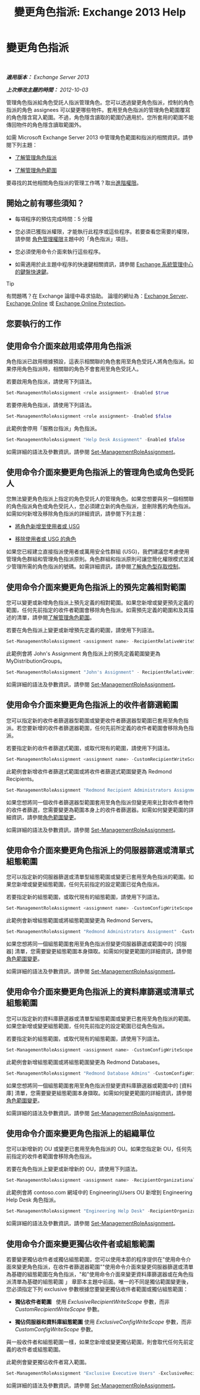 ﻿---
title: '變更角色指派: Exchange 2013 Help'
TOCTitle: 變更角色指派
ms:assetid: 0fa77efc-e393-461f-b3c0-232cc56cee85
ms:mtpsurl: https://technet.microsoft.com/zh-tw/library/Dd335096(v=EXCHG.150)
ms:contentKeyID: 50472568
ms.date: 05/21/2018
mtps_version: v=EXCHG.150
ms.translationtype: MT
---

# 變更角色指派

 

_**適用版本：** Exchange Server 2013_

_**上次修改主題的時間：** 2012-10-03_

管理角色指派給角色受託人指派管理角色。您可以透過變更角色指派，控制的角色指派的角色 assignees 可以變更哪些物件。套用至角色指派的管理角色範圍覆寫的角色隱含寫入範圍。不過，角色隱含讀取的範圍仍適用於。您所套用的範圍不能傳回物件的角色隱含讀取範圍外。

如需 Microsoft Exchange Server 2013 中管理角色範圍和指派的相關資訊，請參閱下列主題：

  - [了解管理角色指派](understanding-management-role-assignments-exchange-2013-help.md)

  - [了解管理角色範圍](understanding-management-role-scopes-exchange-2013-help.md)

要尋找的其他相關角色指派的管理工作嗎？取出[進階權限](advanced-permissions-exchange-2013-help.md)。

## 開始之前有哪些須知？

  - 每項程序的預估完成時間：5 分鐘

  - 您必須已獲指派權限，才能執行此程序或這些程序。若要查看您需要的權限，請參閱 [角色管理權限](role-management-permissions-exchange-2013-help.md)主題中的「角色指派」項目。

  - 您必須使用命令介面來執行這些程序。

  - 如需適用於此主題中程序的快速鍵相關資訊，請參閱 [Exchange 系統管理中心的鍵盤快速鍵](keyboard-shortcuts-in-the-exchange-admin-center-exchange-online-protection-help.md)。


> [!TIP]  
> 有問題嗎？在 Exchange 論壇中尋求協助。 論壇的網址為：<a href="https://go.microsoft.com/fwlink/p/?linkid=60612">Exchange Server</a>、 <a href="https://go.microsoft.com/fwlink/p/?linkid=267542">Exchange Online</a> 或 <a href="https://go.microsoft.com/fwlink/p/?linkid=285351">Exchange Online Protection</a>。




## 您要執行的工作

## 使用命令介面來啟用或停用角色指派

角色指派已啟用根據預設，這表示相關聯的角色套用至角色受託人將角色指派。如果停用角色指派時，相關聯的角色不會套用至角色受託人。

若要啟用角色指派，請使用下列語法。

```powershell
Set-ManagementRoleAssignment <role assignment> -Enabled $true
```

若要停用角色指派，請使用下列語法。

```powershell
Set-ManagementRoleAssignment <role assignment> -Enabled $false
```

此範例會停用「服務台指派」角色指派。

```powershell
Set-ManagementRoleAssignment "Help Desk Assignment" -Enabled $false
```

如需詳細的語法及參數資訊，請參閱 [Set-ManagementRoleAssignment](https://technet.microsoft.com/zh-tw/library/dd335173\(v=exchg.150\))。

## 使用命令介面來變更角色指派上的管理角色或角色受託人

您無法變更角色指派上指定的角色受託人的管理角色。如果您想要與另一個相關聯的角色指派角色或角色受託人，您必須建立新的角色指派，並刪除舊的角色指派。如需如何新增及移除角色指派的詳細資訊，請參閱下列主題：

  - [將角色新增至使用者或 USG](add-a-role-to-a-user-or-usg-exchange-2013-help.md)

  - [移除使用者或 USG 的角色](remove-a-role-from-a-user-or-usg-exchange-2013-help.md)

如果您已經建立直接指派使用者或萬用安全性群組 (USG)，我們建議您考慮使用管理角色群組和管理角色指派原則。角色群組和指派原則可讓您簡化權限模式並減少管理所需的角色指派的號碼。如需詳細資訊，請參閱[了解角色型存取控制](understanding-role-based-access-control-exchange-2013-help.md)。

## 使用命令介面來變更角色指派上的預先定義相對範圍

您可以變更或新增角色指派上預先定義的相對範圍。如果您新增或變更預先定義的範圍，任何先前指定的收件者範圍會移除角色指派。如需預先定義的範圍和及其描述的清單，請參閱[了解管理角色範圍](understanding-management-role-scopes-exchange-2013-help.md)。

若要在角色指派上變更或新增預先定義的範圍，請使用下列語法。

```powershell
Set-ManagementRoleAssignment <assignment name> -RecipientRelativeWriteScope < MyDistributionGroups | Organization | Self >
```

此範例會將 John's Assignment 角色指派上的預先定義範圍變更為 MyDistributionGroups。

```powershell
Set-ManagementRoleAssignment "John's Assignment" - RecipientRelativeWriteScope MyDistributionGroups
```

如需詳細的語法及參數資訊，請參閱 [Set-ManagementRoleAssignment](https://technet.microsoft.com/zh-tw/library/dd335173\(v=exchg.150\))。

## 使用命令介面來變更角色指派上的收件者篩選範圍

您可以指定新的收件者篩選器型範圍或變更收件者篩選器型範圍已套用至角色指派。若您要新增的收件者篩選器範圍，任何先前所定義的收件者範圍會移除角色指派。

若要指定新的收件者篩選式範圍，或取代現有的範圍，請使用下列語法。

```powershell
Set-ManagementRoleAssignment <assignment name> -CustomRecipientWriteScope <role scope name>
```

此範例會新增收件者篩選式範圍或將收件者篩選式範圍變更為 Redmond Recipients。

```powershell
Set-ManagementRoleAssignment "Redmond Recipient Administrators Assignment" -CustomRecipientWriteScope "Redmond Recipients"
```

如果您想將同一個收件者篩選器型範圍套用至角色指派但變更用來比對收件者物件的收件者篩選，您需要變更為範圍本身上的收件者篩選器。如需如何變更範圍的詳細資訊，請參閱[角色範圍變更](change-a-role-scope-exchange-2013-help.md)。

如需詳細的語法及參數資訊，請參閱 [Set-ManagementRoleAssignment](https://technet.microsoft.com/zh-tw/library/dd335173\(v=exchg.150\))。

## 使用命令介面來變更角色指派上的伺服器篩選或清單式組態範圍

您可以指定新的伺服器篩選或清單型組態範圍或變更已套用至角色指派的範圍。如果您新增或變更組態範圍，任何先前指定的設定範圍已從角色指派。

若要指定新的組態範圍，或取代現有的組態範圍，請使用下列語法。

```powershell
Set-ManagementRoleAssignment <assignment name> -CustomConfigWriteScope <role scope name>
```

此範例會新增組態範圍或將組態範圍變更為 Redmond Servers。

```powershell
Set-ManagementRoleAssignment "Redmond Administrators Assignment" -CustomConfigWriteScope "Redmond Servers"
```

如果您想將同一個組態範圍套用至角色指派但變更伺服器篩選或範圍中的 \[伺服器\] 清單，您需要變更組態範圍本身擷取。如需如何變更範圍的詳細資訊，請參閱[角色範圍變更](change-a-role-scope-exchange-2013-help.md)。

如需詳細的語法及參數資訊，請參閱 [Set-ManagementRoleAssignment](https://technet.microsoft.com/zh-tw/library/dd335173\(v=exchg.150\))。

## 使用命令介面來變更角色指派上的資料庫篩選或清單式組態範圍

您可以指定新的資料庫篩選器或清單型組態範圍或變更已套用至角色指派的範圍。如果您新增或變更組態範圍，任何先前指定的設定範圍已從角色指派。

若要指定新的組態範圍，或取代現有的組態範圍，請使用下列語法。

```powershell
Set-ManagementRoleAssignment <assignment name> -CustomConfigWriteScope <role scope name>
```

此範例會新增組態範圍或將組態範圍變更為 Redmond Databases。

```powershell
Set-ManagementRoleAssignment "Redmond Database Admins" -CustomConfigWriteScope "Redmond Databases"
```

如果您想將同一個組態範圍套用至角色指派但變更資料庫篩選器或範圍中的 \[資料庫\] 清單，您需要變更組態範圍本身擷取。如需如何變更範圍的詳細資訊，請參閱[角色範圍變更](change-a-role-scope-exchange-2013-help.md)。

如需詳細的語法及參數資訊，請參閱 [Set-ManagementRoleAssignment](https://technet.microsoft.com/zh-tw/library/dd335173\(v=exchg.150\))。

## 使用命令介面來變更角色指派上的組織單位

您可以新增新的 OU 或變更已套用至角色指派的 OU。如果您指定新 OU，任何先前指定的收件者範圍會移除角色指派。

若要在角色指派上變更或新增新的 OU，請使用下列語法。

```powershell
Set-ManagementRoleAssignment <assignment name> -RecipientOrganizationalUnitScope <OU>
```

此範例會將 contoso.com 網域中的 Engineering\\Users OU 新增到 Engineering Help Desk 角色指派。

```powershell
Set-ManagementRoleAssignment "Engineering Help Desk" -RecipientOrganizationalUnitScope contoso.com/Engineering/Users
```

如需詳細的語法及參數資訊，請參閱 [Set-ManagementRoleAssignment](https://technet.microsoft.com/zh-tw/library/dd335173\(v=exchg.150\))。

## 使用命令介面來變更獨佔收件者或組態範圍

若要變更獨佔收件者或獨佔組態範圍，您可以使用本節的程序提供在"使用命令介面來變更角色指派，在收件者篩選器範圍""使用命令介面來變更伺服器篩選或清單為基礎的組態範圍在角色指派，"和"使用命令介面來變更資料庫篩選器或在角色指派清單為基礎的組態範圍 」 章節本主題中前面。唯一的不同是獨佔範圍變更後，您必須指定下列 exclusive 參數根據您要變更獨佔收件者範圍或獨佔組態範圍：

  - **獨佔收件者範圍**   使用 *ExclusiveRecipientWriteScope* 參數，而非 *CustomRecipientWriteScope* 參數。

  - **獨佔伺服器和資料庫組態範圍** 使用 *ExclusiveConfigWriteScope* 參數，而非 *CustomConfigWriteScope* 參數。

與一般收件者和組態範圍一樣，如果您新增或變更獨佔範圍，則會取代任何先前定義的收件者或組態範圍。

此範例會變更獨佔收件者寫入範圍。

```powershell
Set-ManagementRoleAssignment "Exclusive Executive Users" -ExclusiveRecipientWriteScope "Exclusive Executives"
```

如需詳細的語法及參數資訊，請參閱 [Set-ManagementRoleAssignment](https://technet.microsoft.com/zh-tw/library/dd335173\(v=exchg.150\))。


